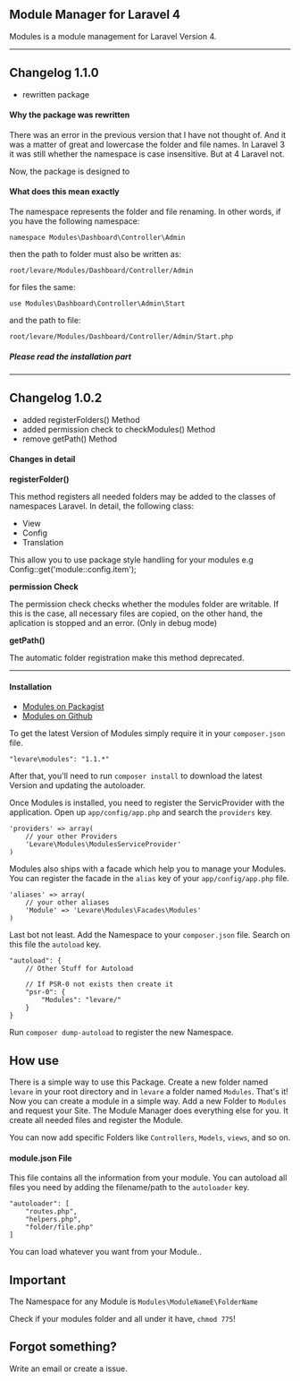 ## Module Manager for Laravel 4

Modules is a module management for Laravel Version 4.

----------------
## Changelog 1.1.0

* rewritten package

#### Why the package was rewritten

There was an error in the previous version that I have not thought of. And it was a matter of great and lowercase the folder and file names. In Laravel 3 it was still whether the namespace is case insensitive. But at 4 Laravel not.

Now, the package is designed to

#### What does this mean exactly

The namespace represents the folder and file renaming. In other words, if you have the following namespace:

`namespace Modules\Dashboard\Controller\Admin`

then the path to folder must also be written as:

`root/levare/Modules/Dashboard/Controller/Admin`

for files the same:

`use Modules\Dashboard\Controller\Admin\Start`

and the path to file:

`root/levare/Modules/Dashboard/Controller/Admin/Start.php`


##### Please read the installation part ####
-----------

## Changelog 1.0.2

* added registerFolders() Method
* added permission check to checkModules() Method
* remove getPath() Method

#### Changes in detail

**registerFolder()**

This method registers all needed folders may be added to the classes of namespaces Laravel. In detail, the following class:

* View
* Config
* Translation

This allow you to use package style handling for your modules e.g Config::get('module::config.item');

**permission Check**

The permission check checks whether the modules folder are writable. If this is the case, all necessary files are copied, on the other hand, the aplication is stopped and an error. (Only in debug mode)

**getPath()**

The automatic folder registration make this method deprecated.


----------------


#### Installation

* <a href="https://packagist.org/packages/levare/modules">Modules on Packagist</a>
* <a href="https://github.com/LevareCMS/modulemanager">Modules on Github</a>

To get the latest Version of Modules simply require it in your `composer.json` file.

```
"levare\modules": "1.1.*"
```

After that, you'll need to run `composer install` to download the latest Version and updating the autoloader.

Once Modules is installed, you need to register the ServicProvider with the application. Open up `app/config/app.php` and search the `providers` key.

```
'providers' => array(
	// your other Providers
	'Levare\Modules\ModulesServiceProvider'
)
```

Modules also ships with a facade which help you to manage your Modules. You can register the facade in the `alias` key of your `app/config/app.php` file.

```
'aliases' => array(
	// your other aliases
	'Module' => 'Levare\Modules\Facades\Modules'
)
```

Last bot not least. Add the Namespace to your `composer.json` file. Search on this file the `autoload` key.

```
"autoload": {
	// Other Stuff for Autoload
	
	// If PSR-0 not exists then create it
	"psr-0": {
		"Modules": "levare/"
	}
}
``` 
Run `composer dump-autoload` to register the new Namespace.

## How use

There is a simple way to use this Package. Create a new folder named `levare` in your root directory and in `levare` a folder named `Modules`. That's it!
Now you can create a module in a simple way. Add a new Folder to `Modules` and request your Site. The Module Manager does everything else for you. It create all needed files and register the Module.

You can now add specific Folders like `Controllers`, `Models`, `views`, and so on.

#### module.json File
This file contains all the information from your module. You can autoload all files you need by adding the filename/path to the `autoloader` key.

```
"autoloader": [
	"routes.php",
	"helpers.php",
	"folder/file.php"
]
```

You can load whatever you want from your Module..

## Important

The Namespace for any Module is `Modules\ModuleNameE\FolderName`

Check if your modules folder and all under it have, `chmod 775`!

## Forgot something?
Write an email or create a issue.

